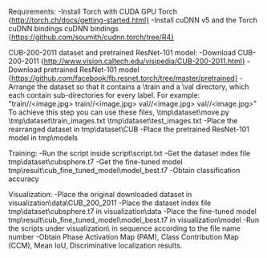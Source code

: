 Requirements:
  -Install Torch with CUDA GPU 
   Torch {http://torch.ch/docs/getting-started.html}
  -Install cuDNN v5 and the Torch cuDNN bindings
   cuDNN bindings {https://github.com/soumith/cudnn.torch/tree/R4}

CUB-200-2011 dataset and pretrained ResNet-101 model:
  -Download CUB-200-2011 {http://www.vision.caltech.edu/visipedia/CUB-200-2011.html}
  -Download pretrained ResNet-101 model {https://github.com/facebook/fb.resnet.torch/tree/master/pretrained}
  -Arrange the dataset so that it contains a \train and a \val directory, which each contain sub-directories for every label. For example:
      "train/<label1>/<image.jpg>
       train/<label2>/<image.jpg>
       val/<label1>/<image.jpg>
       val/<label2>/<image.jpg>"
   To achieve this step you can use these files,
      \tmp\dataset\move.py
      \tmp\dataset\train_images.txt
      \tmp\dataset\test_images.txt
  -Place the rearranged dataset in tmp\dataset\CUB
  -Place the pretrained ResNet-101 model in tmp\models

Training:
  -Run the script inside script\script.txt
  -Get the dataset index file tmp\dataset\cubsphere.t7
  -Get the fine-tuned model tmp\result\cub_fine_tuned_model\model_best.t7
  -Obtain classification accuracy

Visualization:
  -Place the original downloaded dataset in visualization\data\CUB_200_2011
  -Place the dataset index file tmp\dataset\cubsphere.t7 in visualization\data
  -Place the fine-tuned model tmp\result\cub_fine_tuned_model\model_best.t7 in visualization\model
  -Run the scripts under visualization\ in sequence according to the file name number
  -Obtain Phase Activation Map (PAM), Class Contribution Map (CCM), Mean IoU, Discriminative localization results.
